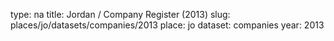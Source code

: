 type: na
title: Jordan / Company Register (2013)
slug: places/jo/datasets/companies/2013
place: jo
dataset: companies
year: 2013
